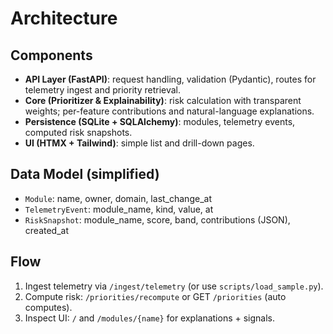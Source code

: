 # Architecture

## Components
- **API Layer (FastAPI)**: request handling, validation (Pydantic), routes for telemetry ingest and priority retrieval.
- **Core (Prioritizer & Explainability)**: risk calculation with transparent weights; per-feature contributions and natural-language explanations.
- **Persistence (SQLite + SQLAlchemy)**: modules, telemetry events, computed risk snapshots.
- **UI (HTMX + Tailwind)**: simple list and drill-down pages.

## Data Model (simplified)
- `Module`: name, owner, domain, last_change_at
- `TelemetryEvent`: module_name, kind, value, at
- `RiskSnapshot`: module_name, score, band, contributions (JSON), created_at

## Flow
1. Ingest telemetry via `/ingest/telemetry` (or use `scripts/load_sample.py`).
2. Compute risk: `/priorities/recompute` or GET `/priorities` (auto computes).
3. Inspect UI: `/` and `/modules/{name}` for explanations + signals.

